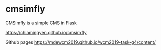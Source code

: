 # cmsimfly
CMSimfly is a simple CMS in Flask

https://chiamingyen.github.io/cmsimfly

Github pages
https://mdewcm2019.github.io/wcm2019-task-g4/content/

